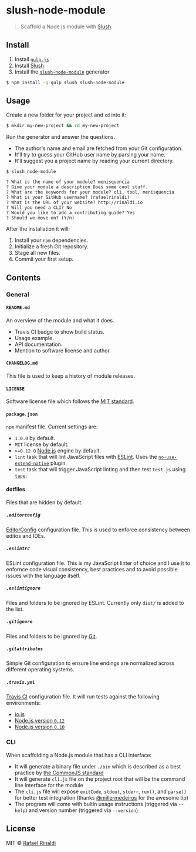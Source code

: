 # slush-node-module

> Scaffold a Node.js module with [Slush](http://slushjs.github.io).

## Install

1. Install [`gulp.js`](http://gulpjs.com)
2. Install [Slush](http://slushjs.github.io)
3. Install the [`slush-node-module`](http://slushjs.github.io) generator

```sh
$ npm install -g gulp slush slush-node-module
```

## Usage

Create a new folder for your project and `cd` into it:

```sh
$ mkdir my-new-project && cd my-new-project
```

Run the generator and answer the questions.

* The author's name and email are fetched from your Git configuration.
* It'll try to guess your GitHub user name by parsing your name.
* It'll suggest you a project name by reading your current directory.

```
$ slush node-module

? What is the name of your module? menisquencia
? Give your module a description Does some cool stuff.
? What are the keywords for your module? cli, tool, menisquencia
? What is your GitHub username? (rafaelrinaldi) 
? What is the URL of your website? http://rinaldi.io
? Will you need a CLI? No
? Would you like to add a contributing guide? Yes
? Should we move on? (Y/n)
```

After the installation it will:

1. Install your `npm` dependencies.
2. Initialize a fresh Git repository.
3. Stage all new files.
4. Commit your first setup.

## Contents

### General

#### `README.md`

An overview of the module and what it does.

* Travis CI badge to show build status.
* Usage example.
* API documentation.
* Mention to software license and author.

#### `CHANGELOG.md`

This file is used to keep a history of module releases.

#### `LICENSE`

Software license file which follows the [MIT standard](http://opensource.org/licenses/MIT).

#### `package.json`

`npm` manifest file. Current settings are:

* `1.0.0` by default.
* `MIT` license by default.
* `>=0.12.0` [Node.js](http://nodejs.org) engine by default.
* `lint` task that will lint JavaScript files with [ESLint](http://eslint.org). Uses the [`no-use-extend-native`](https://github.com/dustinspecker/eslint-plugin-no-use-extend-native) plugin.
* `test` task that will trigger JavaScript linting and then test `test.js` using [`tape`](https://github.com/substack/tape).

#### dotfiles

Files that are hidden by default.

##### `.editorconfig`

[EditorConfig](http://editorconfig.org) configuration file. This is used to enforce consistency between editos and IDEs.

##### `.eslintrc`

ESLint configuration file. This is my JavaScript linter of choice and I use it to enfornce code visual consistency, best practices and to avoid possible issues with the language itself.

##### `.eslintignore`

Files and folders to be ignored by ESLint. Currently only `dist/` is added to the list.

##### `.gitignore`

Files and folders to be ignored by [Git](https://git-scm.com).

##### `.gitattributes`

Simple Git configuration to ensure line endings are normalized across different operating systems.

##### `.travis.yml`

[Travis CI](http://travis-ci.org) configuration file. It will run tests against the following environments:

* [io.js](https://iojs.org)
* [Node.js version `0.12`](https://github.com/joyent/node/releases/tag/v0.12.0)
* [Node.js version `0.10`](https://github.com/joyent/node/releases/tag/v0.10.0)

### CLI

When scaffolding a Node.js module that has a CLI interface:

* It will generate a binary file under `./bin` which is described as a best practice by [the CommonJS standard](http://wiki.commonjs.org/wiki/Packages/1.1#Package_Directory_Layout)
* It will generate `cli.js` file on the project root that will be the command line interface for the module
* The `cli.js` file will expose `exitCode`, `stdout`, `stderr`, `run()`, and `parse()` for better test integration (thanks [@millermedeiros](http://github.com/millermedeiros) for the awesome tip) 
* The program will come with bultin usage instructions (triggered via `--help`) and version number (triggered via `--version`)

## License

MIT © [Rafael Rinaldi](http://rinaldi.io)
